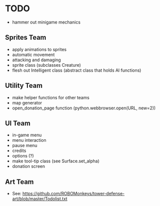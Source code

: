 # TODO

- hammer out minigame mechanics

## Sprites Team

- apply animations to sprites
- automatic movement
- attacking and damaging
- sprite class (subclasses Creature)
- flesh out Intelligent class (abstract class that holds AI functions)

## Utility Team

- make helper functions for other teams
- map generator
- open_donation_page function (python.webbrowser.open(URL, new=2))

## UI Team

- in-game menu
- menu interaction
- pause menu
- credits
- options (?)
- make tool-tip class (see Surface.set_alpha)
- donation screen

## Art Team

- See: <https://github.com/ROBOMonkeys/tower-defense-art/blob/master/Todolist.txt>
